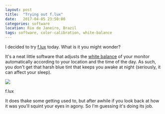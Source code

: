 ```yaml
---
layout: post
title:  "Trying out f.lux"
date:   2017-04-05 23:50:00
categories: software
location: Rio de Janeiro, Brazil
tags: software, color-calibration, white-balance
---
```


I decided to try <a href="https://justgetflux.com" target="_blank">f.lux</a> today. What is it you might wonder?

It's a neat little software that adjusts the <a href="https://en.wikipedia.org/wiki/Color_balance" target="_blank">white balance</a> of your monitor automatically according to your location and the time of the day. As such, you don't get that harsh blue tint that keeps you awake at night (seriously, it can affect your sleep).

<div class="post-image">
    <img src="{{ site.baseurl }}/img/posts/flux-shot.png"/>
    <p class="post-image-caption">f.lux</p>
</div>

It does thake some getting used to, but after awhile if you look back at how it was you'll squint your eyes in agony. So I'm guessing it's doing its job.